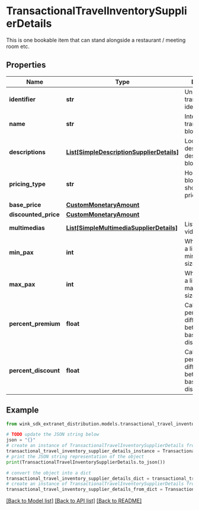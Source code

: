 # TransactionalTravelInventorySupplierDetails

This is one bookable item that can stand alongside a restaurant / meeting room etc.

## Properties

Name | Type | Description | Notes
------------ | ------------- | ------------- | -------------
**identifier** | **str** | Unique transactional identifier | 
**name** | **str** | Internal name of transactional blocking. | 
**descriptions** | [**List[SimpleDescriptionSupplierDetails]**](SimpleDescriptionSupplierDetails.md) | Localized descriptions describing blocking. | 
**pricing_type** | **str** | How this blocking item should be priced. | 
**base_price** | [**CustomMonetaryAmount**](CustomMonetaryAmount.md) |  | 
**discounted_price** | [**CustomMonetaryAmount**](CustomMonetaryAmount.md) |  | 
**multimedias** | [**List[SimpleMultimediaSupplierDetails]**](SimpleMultimediaSupplierDetails.md) | List of images / videos of item. | [optional] 
**min_pax** | **int** | Whether there is a limit to minimum group size. | [optional] 
**max_pax** | **int** | Whether there is a limit to maximum group size. | [optional] 
**percent_premium** | **float** | Calculates the percent difference between basePrice and discountedPrice. | [optional] 
**percent_discount** | **float** | Calculates the percent difference between basePrice and discountedPrice. | [optional] 

## Example

```python
from wink_sdk_extranet_distribution.models.transactional_travel_inventory_supplier_details import TransactionalTravelInventorySupplierDetails

# TODO update the JSON string below
json = "{}"
# create an instance of TransactionalTravelInventorySupplierDetails from a JSON string
transactional_travel_inventory_supplier_details_instance = TransactionalTravelInventorySupplierDetails.from_json(json)
# print the JSON string representation of the object
print(TransactionalTravelInventorySupplierDetails.to_json())

# convert the object into a dict
transactional_travel_inventory_supplier_details_dict = transactional_travel_inventory_supplier_details_instance.to_dict()
# create an instance of TransactionalTravelInventorySupplierDetails from a dict
transactional_travel_inventory_supplier_details_from_dict = TransactionalTravelInventorySupplierDetails.from_dict(transactional_travel_inventory_supplier_details_dict)
```
[[Back to Model list]](../README.md#documentation-for-models) [[Back to API list]](../README.md#documentation-for-api-endpoints) [[Back to README]](../README.md)


